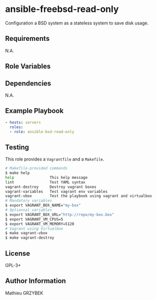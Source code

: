 # ansible-freebsd-read-only

Configuration a BSD system as a stateless system to save disk usage.

## Requirements

N.A.

## Role Variables


## Dependencies

N.A.

## Example Playbook

``` yaml
- hosts: servers
  roles:
  - role: ansible-bsd-read-only
```

## Testing

This role provides a `Vagrantfile` and a `Makefile`.

``` bash
# Makefile-provided commands
$ make help
help                This help message
lint                Test YAML syntax
vagrant-destroy     Destroy vagrant boxes
vagrant-variables   Test vagrant env variables
vagrant-vbox        Test the playbook using vagrant and virtualbox
# Mandatory variables
$ export VAGRANT_BOX_NAME="my-box"
# Optionnal variables
$ export VAGRANT_BOX_URL="http://repo/my-box.box"
$ export VAGRANT_VM_CPUS=5
$ export VAGRANT_VM_MEMORY=5120
# Vagrant using Virtualbox
$ make vagrant-vbox
$ make vagrant-destroy
```

## License

GPL-3+

## Author Information

Mathieu GRZYBEK
